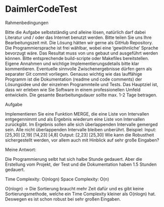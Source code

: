 # DaimlerCodeTest
Rahmenbedingungen

  Bitte die Aufgabe selbstständig und alleine lösen,
  natürlich darf dabei Literatur und / oder das Internet benutzt werden.
  Bitte teilen Sie uns Ihre Bearbeitungszeit mit.
  Die Lösung hätten wir gerne als GitHub Repository.
  Die Programmiersprache ist frei wählbar, wobei eine ‘gewöhnliche’ Sprache bevorzugt wäre.
  Das Resultat muss von uns gebaut und ausgeführt werden können. Bitte entsprechende build-scripte
  oder Makefiles bereitstellen.
  Eigene Annahmen und wichtige Implementierungsdetails bitte klar kommentieren.
  Eventuelle sinnvolle Zwischenergebnisse dürfen gern als separater Git commit vorliegen.
  Genauso wichtig wie das lauffähige Programm ist die Dokumentation (readme und code comments)
  der Lösungsidee und der einzelnen Programmteile und Tests.
  Das Hauptziel ist, dass wir erleben wie Sie Software in einem professionellen Umfeld entwickeln. Die
  gesamte Bearbeitungsdauer sollte max. 1-2 Tage betragen.
  
Aufgabe

  Implementieren Sie eine Funktion MERGE, die eine Liste von Intervallen entgegennimmt und als
  Ergebnis wiederum eine Liste von Intervallen zurückgibt. Im Ergebnis sollen alle sich überlappenden
  Intervalle gemerged sein. Alle nicht überlappenden Intervalle bleiben unberührt.
  Beispiel:
  Input: [25,30] [2,19] [14,23] [4,8]
  Output: [2,23] [25,30]
  Wie kann die Robustheit sichergestellt werden, vor allem auch mit Hinblick auf sehr große
  Eingaben?
  
Meine Antwort:

  Die Programmierung selbt hat sich halbe Stunde gedauert. Aber die Erstellung vom Projekt, der Test und die Dokumentation haben 1.5 Stunden gedauert.
  
  Time Complexity: O(nlogn)
  Space Complexity: O(n)
  
  O(nlogn) -> Die Sortierung braucht mehr Zeit dafür und es gibt keine Sortierungsmethode, welche ein Time Complexity kleiner als O(nlogn) hat. Deswegen es ist schon 
  robust bei sehr großen Eingaben.
  
